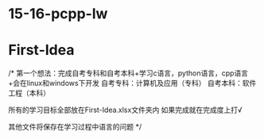 # 15-16-pcpp-lw
# First-Idea

/*
第一个想法：完成自考专科和自考本科+学习c语言，python语言，cpp语言+会在linux和windows下开发
自考专科：计算机及应用（专科）
自考本科：软件工程（本科）

所有的学习目标全部放在First-Idea.xlsx文件夹内
如果完成就在完成度上打√

其他文件将保存在学习过程中语言的问题
*/

